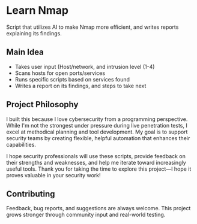# Learn Nmap
Script that utilizes AI to make Nmap more efficient, and writes reports explaining its findings.

## Main Idea
- Takes user input (Host/network, and intrusion level (1-4)
- Scans hosts for open ports/services
- Runs specific scripts based on services found
- Writes a report on its findings, and steps to take next
## Project Philosophy
I built this because I love cybersecurity from a programming perspective. While I'm not the strongest under pressure during live penetration tests, I excel at methodical planning and tool development. My goal is to support security teams by creating flexible, helpful automation that enhances their capabilities.

I hope security professionals will use these scripts, provide feedback on their strengths and weaknesses, and help me iterate toward increasingly useful tools. Thank you for taking the time to explore this project—I hope it proves valuable in your security work!

## Contributing
Feedback, bug reports, and suggestions are always welcome. This project grows stronger through community input and real-world testing.
